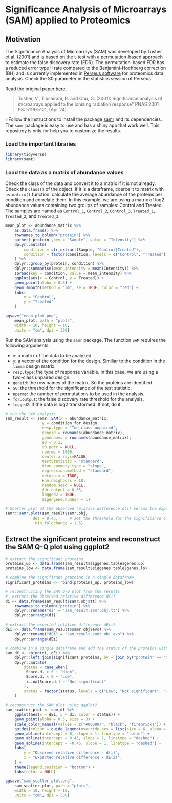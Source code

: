 # Significance Analysis of Microarrays (SAM) applied to Proteomics

## Motivation
The Significance Analysis of Microarrays (SAM) was developed by Tusher et al. (2001) and is based on the t-test with a permutation-based approach to estimate the false discovery rate (FDR). The permutation-based FDR has a reduced error type II rate compared to the Benjamini-Hochberg correction (BH) and is currently implemented in [Perseus software](https://link.springer.com/protocol/10.1007/978-1-4939-7493-1_7) for proteomics data analysis. Check the S0 parameter in the statistics session of Perseus.

Read the original paper [here](https://www.pnas.org/content/98/9/5116).
>Tusher, V., Tibshirani, R. and Chu, G. (2001): Significance analysis of microarrays applied to the ionizing radiation response" PNAS 2001 98: 5116-5121, (Apr 24).

:bulb:Follow the instructions to install the package [samr](https://github.com/MikeJSeo/SAM) and its dependencies.
The `samr` package is easy to use and has a shiny app that work well. This repositroy is only for help you to customize the results.

### Load the important libraries

```r
library(tidyverse)
library(samr)
```

### Load the data as a matrix of abundance values
Check the class of the data and convert it to a matrix if it is not already.
Check the `class()` of the object. If it is a dataframe, coerce it to matrix with `as.matrix()` function.
calculate the average abundance of the proteins per condition and correlate them.
In this example, we are using a matrix of log2 abundance values containing two groups of samples: Control and Treated. The samples are named as `Control_1`, `Control_2`, `Control_3`, `Treated_1`, `Treated_2`, and `Treated_3`. 

```r
mean_plot <- abundance_matrix %>%
    as.data.frame() %>%
    rownames_to_column("protein") %>%
    gather(-protein ,key = "Sample", value = "Intensity") %>%
    dplyr::mutate(
        condition = str_extract(Sample, "Control|Treated"),
        condition = factor(condition, levels = c("Control", "Treated"))
    ) %>%
    dplyr::group_by(protein, condition) %>%
    dplyr::summarise(mean_intensity = mean(Intensity)) %>%
    spread(key = condition, value = mean_intensity) %>%
    ggplot(aes(x = Control, y = Treated)) +
    geom_point(alpha = 0.5) +
    geom_smooth(method = "lm", se = TRUE, color = "red") +
    labs(
        x = "Control",
        y = "Treated"
    )

ggsave("mean_plot.png", 
    mean_plot, path = "plots",
    width = 10, height = 10, 
    units = "cm", dpi = 300)
```

Run the SAM analysis using the `samr` package. The function `SAM` requires the following arguments:
- `x`: a matrix of the data to be analyzed.
- `y`: a vector of the condition for the design. Similiar to the condition in the `limma` design matrix.
- `resp.type`: the type of response variable. In this case, we are using a two-class unpaired design.
- `geneid`: the row names of the matrix. So the proteins are identified.
- `S0`: the threshold for the significance of the test statistic.
- `nperms`: the number of permutations to be used in the analysis.
- `fdr.output`: the false discovery rate threshold for the analysis.
- `logged2`: if the data is log2 transformed. If not, do it.

```r
# run the SAM analysis
sam_result <- samr::SAM(x = abundance_matrix, 
                y = condition_for_design,
                resp.type = "Two class unpaired",
                geneid = rownames(abundance_matrix),
                genenames = rownames(abundance_matrix),
                s0 = 0.1, 
                s0.perc = NULL, 
                nperms = 1000,
                center.arrays=FALSE,
                testStatistic = "standard",
                time.summary.type = "slope",
                regression.method = "standard", 
                return.x = TRUE, 
                knn.neighbors = 10,
                random.seed = NULL,
                fdr.output = 0.05,
                logged2 = TRUE,
                eigengene.number = 1)

# Scatter plot of the observed relative difference d(i) versus the expected relative difference dE(i). The solid line indicates the line for d(i) = dE(i), where the observed relative difference is identical to the expected relative difference.
samr::samr.plot(sam_result$samr.obj,
            del = 0.45,     # set the threshold for the significance of the test statistic Δ = 0.45
             min.foldchange = 1.5)
```

## Extract the significant proteins and reconstruct the SAM Q-Q plot using ggplot2

```r
# extract the significant proteins
proteins_up <- data.frame(sam_result$siggenes.table$genes.up)
proteins_low <- data.frame(sam_result$siggenes.table$genes.lo)

# combine the significant proteins in a single dataframe
significant_proteins <- rbind(proteins_up, proteins_low)

# reconstructing the SAM Q-Q plot from the results
#  extract the observed relative difference d(i)
di <- data.frame(sam_result$samr.obj$tt) %>%
    rownames_to_column("protein") %>%
    dplyr::rename("di" = "sam_result.samr.obj.tt") %>%
    dplyr::arrange(di)

# extract the expected relative difference dE(i)
dEi <- data.frame(sam_result$samr.obj$evo) %>%
    dplyr::rename("dEi" = "sam_result.samr.obj.evo") %>%
    dplyr::arrange(dEi)

# combine in a single dataframe and add the status of the proteins with the significant proteins dataframe
sam_df <- cbind(di, dEi) %>%
    dplyr::left_join(significant_proteins, by = join_by("protein" == "Gene.ID")) %>%
    dplyr::mutate(
        status = case_when(
         Score.d. > 0 ~ "High",
         Score.d. < 0 ~ "Low",
         is.na(Score.d.) ~ "Not significant"
        ),
        status = factor(status, levels = c("Low", "Not significant", "High"))
    )

# reconstruct the SAM plot using ggplot2
sam_scatter_plot <- sam_df %>%
    ggplot(aes(x = dEi, y = di, color = status)) +
    geom_point(alpha = 0.5, size = 3) +
    scale_color_manual(values = c("#0d0887", "black", "firebrick1")) +
    guides(colour = guide_legend(override.aes = list(size = 6, alpha = 0.7))) +
    geom_abline(intercept = 0, slope = 1, linetype = "solid") +
    geom_abline(intercept = 0.45, slope = 1, linetype = "dashed") +
    geom_abline(intercept = -0.45, slope = 1, linetype = "dashed") +
    labs(
        y = "Observed relative difference - d(i)",
        x = "Expected relative difference - dE(i)",
    ) +
    theme(legend.position = "bottom") +
    labs(color = NULL)

ggsave("sam_scatter_plot.png", 
    sam_scatter_plot, path = "plots",
    width = 10, height = 10, 
    units = "cm", dpi = 300)
```
